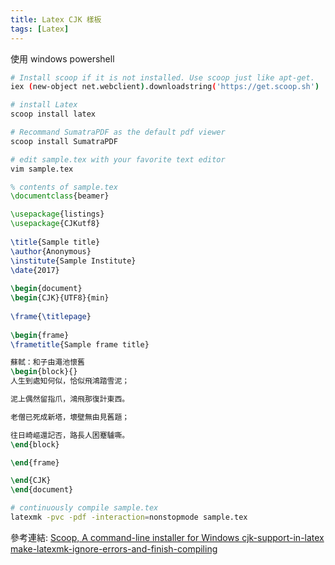 ```yaml
---
title: Latex CJK 樣板
tags: [Latex]
---
```


使用 windows powershell
```sh
# Install scoop if it is not installed. Use scoop just like apt-get.
iex (new-object net.webclient).downloadstring('https://get.scoop.sh')

# install Latex
scoop install latex

# Recommand SumatraPDF as the default pdf viewer
scoop install SumatraPDF

# edit sample.tex with your favorite text editor 
vim sample.tex
```
``` tex
% contents of sample.tex
\documentclass{beamer}

\usepackage{listings}
\usepackage{CJKutf8}
 
\title{Sample title}
\author{Anonymous}
\institute{Sample Institute}
\date{2017}
 
\begin{document}
\begin{CJK}{UTF8}{min}
 
\frame{\titlepage}
 
\begin{frame}
\frametitle{Sample frame title}

蘇軾：和子由澠池懷舊
\begin{block}{}
人生到處知何似，恰似飛鴻踏雪泥；

泥上偶然留指爪，鴻飛那復計東西。

老僧已死成新塔，壞壁無由見舊題；

往日崎嶇還記否，路長人困蹇驢嘶。
\end{block}

\end{frame}

\end{CJK}
\end{document}
```
``` sh
# continuously compile sample.tex
latexmk -pvc -pdf -interaction=nonstopmode sample.tex
```

參考連結:
[ Scoop, A command-line installer for Windows ]( http://scoop.sh/ )
[ cjk-support-in-latex ]( http://latex-my.blogspot.tw/2010/06/cjk-support-in-latex.html )
[ make-latexmk-ignore-errors-and-finish-compiling ]( https://tex.stackexchange.com/questions/120019/make-latexmk-ignore-errors-and-finish-compiling )

